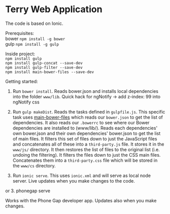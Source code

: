 Terry Web Application
==========

The code is based on Ionic.

Prerequisites:  
bower `npm install -g bower`  
gulp `npm install -g gulp`  

Inside project:   
`npm install gulp `   
`npm install gulp-concat --save-dev`    
`npm install gulp-filter --save-dev`    
`npm install main-bower-files --save-dev`    

Getting started:

1. Run `bower install`. Reads bower.json and installs local dependencies into the folder `www/lib`. Quick hack for ngNotify -> add z-index: 99 into ngNotify css

2. Run `gulp makeDist`. Reads the tasks defined in `gulpfile.js`. This specific task uses [main-bower-files](https://github.com/ck86/main-bower-files) which reads our `bower.json` to get the list of dependencies. It also reads our `.bowerrc` to see where our Bower dependencies are installed to (www/lib/). Reads each dependencies' own bower.json and their own dependencies' bower.json to get the list of main files. It filters this set of files down to just the JavaScript files and concatenates all of these into a `third-party.js` file. It stores it in the `www/js/` directory. It then restores the list of files to the original list (i.e. undoing the filtering). It filters the files down to just the CSS main files. Concatenates them into a `third-party.css` file which will be stored in the `www/cs` directory.

2. Run `ionic serve`. This uses `ionic.xml` and will serve as local node server. Live updates when you make changes to the code.

or 3. phonegap serve

Works with the Phone Gap developer app. Updates also when you make changes.


